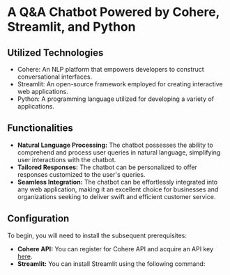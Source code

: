 # A Q&A Chatbot Powered by Cohere, Streamlit, and Python

## Utilized Technologies
- Cohere: An NLP platform that empowers developers to construct conversational interfaces.
- Streamlit: An open-source framework employed for creating interactive web applications.
- Python: A programming language utilized for developing a variety of applications.

## Functionalities
- **Natural Language Processing:** The chatbot possesses the ability to comprehend and process user queries in natural language, simplifying user interactions with the chatbot.
- **Tailored Responses:** The chatbot can be personalized to offer responses customized to the user's queries.
- **Seamless Integration:** The chatbot can be effortlessly integrated into any web application, making it an excellent choice for businesses and organizations seeking to deliver swift and efficient customer service.

## Configuration
To begin, you will need to install the subsequent prerequisites:
- **Cohere API:** You can register for Cohere API and acquire an API key [here](https://cohere.ai/).
- **Streamlit:** You can install Streamlit using the following command:
